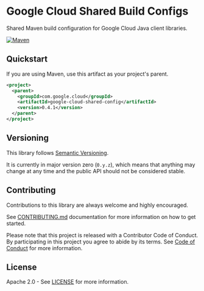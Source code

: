 # Google Cloud Shared Build Configs

Shared Maven build configuration for Google Cloud Java client libraries.

[![Maven][maven-version-image]][maven-version-link]

## Quickstart

[//]: # ({x-version-update-start:google-cloud-shared-config:released})
If you are using Maven, use this artifact as your project's parent.
```xml
<project>
  <parent>
    <groupId>com.google.cloud</groupId>
    <artifactId>google-cloud-shared-config</artifactId>
    <version>0.4.1</version>
  </parent>
</project>
```
[//]: # ({x-version-update-end})

## Versioning

This library follows [Semantic Versioning](http://semver.org/).

It is currently in major version zero (``0.y.z``), which means that anything may change at any time
and the public API should not be considered stable.

## Contributing

Contributions to this library are always welcome and highly encouraged.

See [CONTRIBUTING.md][contributing] documentation for more information on how to get started.

Please note that this project is released with a Contributor Code of Conduct. By participating in
this project you agree to abide by its terms. See [Code of Conduct][code-of-conduct] for more
information.

## License

Apache 2.0 - See [LICENSE][license] for more information.

[maven-version-image]: https://img.shields.io/maven-central/v/com.google.cloud/google-cloud-shared-config.svg
[maven-version-link]: https://search.maven.org/search?q=g:com.google.cloud%20AND%20a:google-cloud-shared-config&core=gav
[contributing]: https://github.com/googleapis/java-shared-config/blob/master/CONTRIBUTING.md
[code-of-conduct]: https://github.com/googleapis/java-shared-config/blob/master/CODE_OF_CONDUCT.md#contributor-code-of-conduct
[license]: https://github.com/googleapis/java-shared-config/blob/master/LICENSE